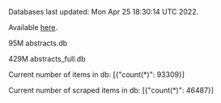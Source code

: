 Databases last updated: Mon Apr 25 18:30:14 UTC 2022. 

Available [here](https://github.com/cbeauhilton/ash-db/releases).


95M	abstracts.db

429M	abstracts_full.db

Current number of items in db:
[{"count(*)": 93309}]

Current number of scraped items in db:
[{"count(*)": 46487}]
